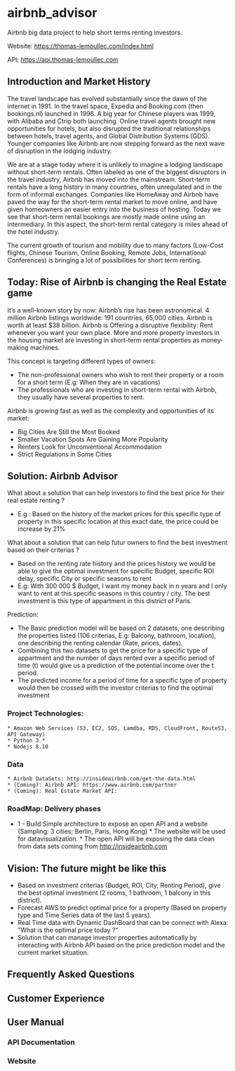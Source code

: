 # airbnb_advisor
Airbnb big data project to help short terms renting investors.

Website: https://thomas-lemoullec.com/index.html

API: https://api.thomas-lemoullec.com

## Introduction and Market History
The travel landscape has evolved substantially since the dawn of the internet in 1991. In the travel space, Expedia and Booking.com (then bookings.nl) launched in 1996. A big year for Chinese players was 1999, with Alibaba and Ctrip both launching. Online travel agents brought new opportunities for hotels, but also disrupted the traditional relationships between hotels, travel agents, and Global Distribution Systems (GDS). Younger companies like Airbnb are now stepping forward as the next wave of disruption in the lodging industry.

We are at a stage today where it is unlikely to imagine a lodging landscape without short-term rentals. Often labeled as one of the biggest disruptors in the travel industry, Airbnb has moved into the mainstream. Short-term rentals have a long history in many countries, often unregulated and in the form of informal exchanges. Companies like HomeAway and Airbnb have paved the way for the short-term rental market to move online, and have given homeowners an easier entry into the business of hosting. Today we see that short-term rental bookings are mostly made online using an intermediary. In this aspect, the short-term rental category is miles ahead of the hotel industry.

The current growth of tourism and mobility due to many factors (Low-Cost flights, Chinese Tourism, Online Booking, Remote Jobs, International Conferences) is bringing a lot of possibilities for short term renting.

## Today: Rise of Airbnb is changing the Real Estate game

It’s a well-known story by now: Airbnb’s rise has been astronomical. 4 million Airbnb listings worldwide: 191 countries, 65,000 cities. Airbnb is worth at least $38 billion.
Airbnb is Offering a disruptive flexibility: Rent whenever you want your own place.
More and more property investors in the housing market are investing in short-term rental properties as money-making machines.

This concept is targeting different types of owners:
* The non-professional owners who wish to rent their property or a room for a short term (E.g: When they are in vacations)
* The professionals who are investing in short-term rental with Airbnb, they usually have several properties to rent.

Airbnb is growing fast as well as the complexity and opportunities of its market:
* Big Cities Are Still the Most Booked
* Smaller Vacation Spots Are Gaining More Popularity
* Renters Look for Unconventional Accommodation
* Strict Regulations in Some Cities

## Solution: Airbnb Advisor
What about a solution that can help investors to find the best price for their real estate renting ?
 * E.g : Based on the history of the market prices for this specific type of property in this specific location at this exact date, the price could be increase by 21%
 
What about a solution that can help futur owners to find the best investment based on their criterias ?
 * Based on the renting rate history and the prices history we would be able to give the optimal investment for specific Budget, specific ROI delay, specific City or specific seasons to rent
 * E.g: With 300 000 $ Budget, I want my money back in n years and I only want to rent at this specific seasons in this country / city. The best investment is this type of appartment in this district of Paris.
 
 Prediction:
  * The Basic prediction model will be based on 2 datasets, one describing the properties listed (106 criterias, E.g: Balcony, bathroom, location), one describing the renting calendar (Rate, prices, dates).
  * Combining this two datasets to get the price for a specific type of appartment and the number of days rented over a specific period of time (t) would give us a prediction of the potential income over the t period.
  * The predicted income for a period of time for a specific type of property would then be crossed with the investor criterias to find the optimal investment
  
### Project Technologies:
    * Amazon Web Services (S3, EC2, SQS, Lamdba, RDS, CloudFront, Route53, API Gateway)
    * Python 3.*
    * Nodejs 8.10
 
### Data
    * Airbnb DataSets: http://insideairbnb.com/get-the-data.html
    * (Coming): Airbnb API: https://www.airbnb.com/partner
    * (Coming): Real Estate Market API: 

### RoadMap: Delivery phases
   * 1 - Build Simple architecture to expose an open API and a website (Sampling: 3 cities; Berlin, Paris, Hong Kong)
    * The website will be used for datavisualization.
    * The open API will be exposing the data clean from data sets coming from http://insideairbnb.com

## Vision: The future might be like this
 * Based on investment criterias (Budget, ROI, City, Renting Period), give the best optimal investment (2 rooms, 1 bathroom, 1 balcony in this district).
 * Forecast AWS to predict optimal price for a property (Based on property type and Time Series data of the last 5 years).
 * Real Time data with Dynamic DashBoard that can be connect with Alexa: "What is the optimal price today ?"
 * Solution that can manage investor properties automatically by interacting with Airbnb API based on the price prediction model and the current market situation.
 
 ## Frequently Asked Questions
 
 ## Customer Experience

 ## User Manual
 ### API Documentation
 ### Website
